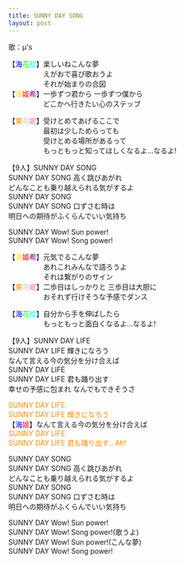 ```yaml
---
title: SUNNY DAY SONG
layout: post
---
```

歌：μ's

<p>【<font color="blue">海</font><font color="lime">花</font><font color="cyan">绘</font>】楽しいねこんな夢<br />
　　　　　えがおで喜び歌おうよ<br />
　　　　　それが始まりの合図<br />
【<font color="gold">凛</font><font color="red">姬</font><font color="purple">希</font>】一歩ずつ君から 一歩ずつ僕から<br />
　　　　　どこかへ行きたい心のステップ</p>

<p>【<font color="darkorange">果</font><font color="silver">鸟</font><font color="hotpink">妮</font>】受けとめてあげるここで<br />
　　　　　最初は少しためらっても<br />
　　　　　受けとめる場所があるって<br />
　　　　　もっともっと知ってほしくなるよ…なるよ!</p>

<p>【9人】SUNNY DAY SONG<br />
SUNNY DAY SONG 高く跳びあがれ<br />
どんなことも乗り越えられる気がするよ<br />
SUNNY DAY SONG<br />
SUNNY DAY SONG 口ずさむ時は<br />
明日への期待がふくらんでいい気持ち</p>

<p>SUNNY DAY Wow! Sun power!<br />
SUNNY DAY Wow! Song power!</p>

<p>【<font color="gold">凛</font><font color="red">姬</font><font color="purple">希</font>】元気でるこんな夢<br />
　　　　　あれこれみんなで語ろうよ<br />
　　　　　それは繋がりのサイン<br />
【<font color="darkorange">果</font><font color="silver">鸟</font><font color="hotpink">妮</font>】二歩目はしっかりと 三歩目は大胆に<br />
　　　　　おそれず行けそうな予感でダンス</p>

<p>【<font color="blue">海</font><font color="lime">花</font><font color="cyan">绘</font>】自分から手を伸ばしたら<br />
　　　　　もっともっと面白くなるよ…なるよ!</p>

<p>【9人】SUNNY DAY LIFE<br />
SUNNY DAY LIFE 輝きになろう<br />
なんて言える今の気分を分け合えば<br />
SUNNY DAY LIFE<br />
SUNNY DAY LIFE 君も踊り出す<br />
幸せの予感に包まれ なんでもできそうさ</p>

<p><font color="darkorange">SUNNY DAY LIFE<br />
SUNNY DAY LIFE 輝きになろう</font><br />
【<font color="blue">海</font><font color="red">姬</font>】なんて言える今の気分を分け合えば<br />
<font color="darkorange">SUNNY DAY LIFE<br />
SUNNY DAY LIFE 君も踊り出す…Ah!</font></p>

<p>SUNNY DAY SONG<br />
SUNNY DAY SONG 高く跳びあがれ<br />
どんなことも乗り越えられる気がするよ<br />
SUNNY DAY SONG<br />
SUNNY DAY SONG 口ずさむ時は<br />
明日への期待がふくらんでいい気持ち</p>

<p>SUNNY DAY Wow! Sun power!<br />
SUNNY DAY Wow! Song power!(歌うよ)<br />
SUNNY DAY Wow! Sun power!(こんな夢)<br />
SUNNY DAY Wow! Song power!</p>